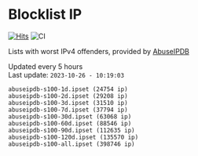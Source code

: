 # Blocklist IP

[![Hits](https://hits.seeyoufarm.com/api/count/incr/badge.svg?url=https%3A%2F%2Fgithub.com%2Fborestad%2Fblocklist-ip%2F&count_bg=%2379C83D&title_bg=%23555555&icon=&icon_color=%23E7E7E7&title=hits&edge_flat=false)](https://hits.seeyoufarm.com)  ![CI](https://img.shields.io/github/workflow/status/borestad/blocklist-ip/CI?style=flat-square)

Lists with worst IPv4 offenders, provided by [AbuseIPDB](https://www.abuseipdb.com/)

<!-- FOOTER-PLACEHOLDER -->
Updated every 5 hours<br>
Last update: `2023-10-26 - 10:19:03`
```
abuseipdb-s100-1d.ipset (24754 ip)
abuseipdb-s100-2d.ipset (29208 ip)
abuseipdb-s100-3d.ipset (31510 ip)
abuseipdb-s100-7d.ipset (37794 ip)
abuseipdb-s100-30d.ipset (63068 ip)
abuseipdb-s100-60d.ipset (88546 ip)
abuseipdb-s100-90d.ipset (112635 ip)
abuseipdb-s100-120d.ipset (135570 ip)
abuseipdb-s100-all.ipset (398746 ip)
```
